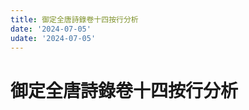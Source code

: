 ```yaml
---
title: 御定全唐詩錄卷十四按行分析
date: '2024-07-05'
udate: '2024-07-05'
---
```

# 御定全唐詩錄卷十四按行分析

<LinePage :list="lines" :chapternum="14" />

<script setup>
const chapter = '卷十四';
import lines from '/data/qtsl/卷十四/lines.json'
</script>

